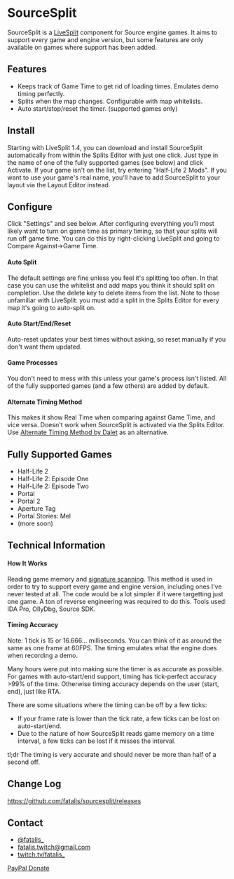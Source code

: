 ﻿SourceSplit
===========

SourceSplit is a [LiveSplit] component for Source engine games. It aims to support every game and engine version, but some features are only available on games where support has been added.

Features
--------
  * Keeps track of Game Time to get rid of loading times. Emulates demo timing perfectly.
  * Splits when the map changes. Configurable with map whitelists.
  * Auto start/stop/reset the timer. (supported games only)

Install
-------
Starting with LiveSplit 1.4, you can download and install SourceSplit automatically from within the Splits Editor with just one click. Just type in the name of one of the fully supported games (see below) and click Activate. If your game isn't on the list, try entering "Half-Life 2 Mods". If you want to use your game's real name, you'll have to add SourceSplit to your layout via the Layout Editor instead.

Configure
---------
Click "Settings" and see below. After configuring everything you'll most likely want to turn on game time as primary timing, so that your splits will run off game time. You can do this by right-clicking LiveSplit and going to Compare Against->Game Time.

#### Auto Split
The default settings are fine unless you feel it's splitting too often. In that case you can use the whitelist and add maps you think it should split on completion. Use the delete key to delete items from the list. Note to those unfamiliar with LiveSplit: you must add a split in the Splits Editor for every map it's going to auto-split on.

#### Auto Start/End/Reset
Auto-reset updates your best times without asking, so reset manually if you don't want them updated.

#### Game Processes
You don't need to mess with this unless your game's process isn't listed. All of the fully supported games (and a few others) are added by default.

#### Alternate Timing Method
This makes it show Real Time when comparing against Game Time, and vice versa. Doesn't work when SourceSplit is activated via the Splits Editor. Use [Alternate Timing Method by Dalet] as an alternative.

Fully Supported Games
---------------------
  * Half-Life 2
  * Half-Life 2: Episode One
  * Half-Life 2: Episode Two
  * Portal
  * Portal 2
  * Aperture Tag
  * Portal Stories: Mel
  * (more soon)

Technical Information
---------------------
#### How It Works
Reading game memory and [signature scanning]. This method is used in order to try to support every game and engine version, including ones I've never tested at all. The code would be a lot simpler if it were targetting just one game. A ton of reverse engineering was required to do this. Tools used: IDA Pro, OllyDbg, Source SDK.

#### Timing Accuracy
Note: 1 tick is 15 or 16.666... milliseconds. You can think of it as around the same as one frame at 60FPS. The timing emulates what the engine does when recording a demo.

Many hours were put into making sure the timer is as accurate as possible. For games with auto-start/end support, timing has tick-perfect accuracy >99% of the time. Otherwise timing accuracy depends on the user (start, end), just like RTA.

There are some situations where the timing can be off by a few ticks:

  * If your frame rate is lower than the tick rate, a few ticks can be lost on auto-start/end. 
  * Due to the nature of how SourceSplit reads game memory on a time interval, a few ticks can be lost if it misses the interval.

tl;dr The timing is very accurate and should never be more than half of a second off.

Change Log
----------
https://github.com/fatalis/sourcesplit/releases

Contact
-------
  * [@fatalis_](https://twitter.com/fatalis_)
  * [fatalis.twitch@gmail.com](mailto:fatalis.twitch@gmail.com)
  * [twitch.tv/fatalis_](http://www.twitch.tv/fatalis_)

[PayPal Donate](http://fatalis.pw/donate)

[LiveSplit]:http://livesplit.org/
[signature scanning]:https://wiki.alliedmods.net/Signature_scanning
[Alternate Timing Method by Dalet]:http://livesplit.org/components/
